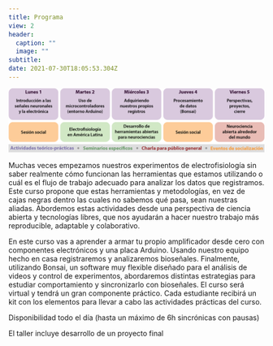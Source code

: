 ```yaml
---
title: Programa
view: 2
header:
  caption: ""
  image: ""
subtitle: 
date: 2021-07-30T18:05:53.304Z
---
```

![Programa](Programa.png "")

Muchas veces empezamos nuestros experimentos de electrofisiología sin saber realmente cómo funcionan las herramientas que estamos utilizando o cuál es el flujo de trabajo adecuado para analizar los datos que registramos. Este curso propone que estas herramientas y metodologías, en vez de cajas negras dentro las cuales no sabemos qué pasa, sean nuestras aliadas. Abordemos estas actividades desde una perspectiva de ciencia abierta y tecnologías libres, que nos ayudarán a hacer nuestro trabajo más reproducible, adaptable y colaborativo. 

En este curso vas a aprender a armar tu propio amplificador desde cero con componentes electrónicos y una placa Arduino. Usando nuestro equipo hecho en casa registraremos y analizaremos bioseñales. Finalmente, utilizando Bonsai, un software muy flexible diseñado para el análisis de videos y control de experimentos, abordaremos distintas estrategias para estudiar comportamiento y sincronizarlo con bioseñales. El curso será virtual y tendrá un gran componente práctico. Cada estudiante recibirá un kit con los elementos para llevar a cabo las actividades prácticas del curso. 

Disponibilidad todo el día (hasta un máximo de 6h sincrónicas con pausas)

El taller incluye desarrollo de un proyecto final
